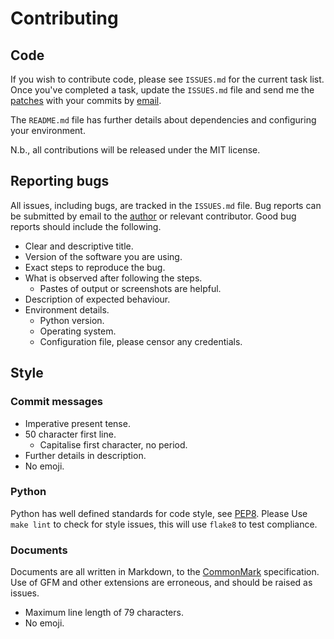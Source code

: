 Contributing
============

Code
----

If you wish to contribute code, please see `ISSUES.md` for the current task
list. Once you've completed a task, update the `ISSUES.md` file and send me the 
[patches](https://git-scm.com/docs/git-format-patch) with your commits by 
[email](mailto:the\_z@znel.org).

The `README.md` file has further details about dependencies and configuring
your environment.

N.b., all contributions will be released under the MIT license.

Reporting bugs
--------------

All issues, including bugs, are tracked in the `ISSUES.md` file. Bug reports
can be submitted by email to the [author](mailto:the\_z@znel.org) or relevant 
contributor. Good bug reports should include the following.

* Clear and descriptive title.
* Version of the software you are using.
* Exact steps to reproduce the bug.
* What is observed after following the steps.
    - Pastes of output or screenshots are helpful.
* Description of expected behaviour.
* Environment details.
    - Python version.
    - Operating system.
    - Configuration file, please censor any credentials.

Style
-----

### Commit messages
* Imperative present tense.
* 50 character first line.
    - Capitalise first character, no period.
* Further details in description.
* No emoji.

### Python
Python has well defined standards for code style, 
see [PEP8](https://www.python.org/dev/peps/pep-0008/). Please Use `make lint` 
to check for style issues, this will use `flake8` to test compliance.

### Documents
Documents are all written in Markdown, to the 
[CommonMark](https://spec.commonmark.org/current/) specification. Use of GFM
and other extensions are erroneous, and should be raised as issues.

* Maximum line length of 79 characters.
* No emoji.

